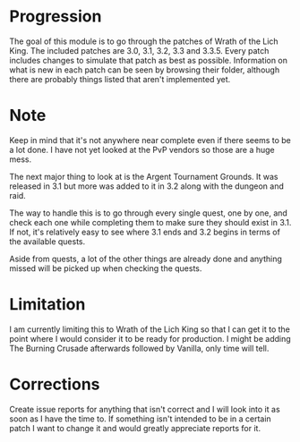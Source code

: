 # Progression
The goal of this module is to go through the patches of Wrath of the Lich King. The included patches are 3.0, 3.1, 3.2, 3.3 and 3.3.5. Every patch includes changes to simulate that patch as best as possible. Information on what is new in each patch can be seen by browsing their folder, although there are probably things listed that aren't implemented yet.

# Note
Keep in mind that it's not anywhere near complete even if there seems to be a lot done. I have not yet looked at the PvP vendors so those are a huge mess.

The next major thing to look at is the Argent Tournament Grounds. It was released in 3.1 but more was added to it in 3.2 along with the dungeon and raid.

The way to handle this is to go through every single quest, one by one, and check each one while completing them to make sure they should exist in 3.1. If not, it's relatively easy to see where 3.1 ends and 3.2 begins in terms of the available quests.

Aside from quests, a lot of the other things are already done and anything missed will be picked up when checking the quests.

# Limitation
I am currently limiting this to Wrath of the Lich King so that I can get it to the point where I would consider it to be ready for production. I might be adding The Burning Crusade afterwards followed by Vanilla, only time will tell.

# Corrections
Create issue reports for anything that isn't correct and I will look into it as soon as I have the time to. If something isn't intended to be in a certain patch I want to change it and would greatly appreciate reports for it.
